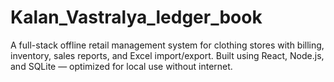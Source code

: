 # Kalan_Vastralya_ledger_book
 A full-stack offline retail management system for clothing stores with billing, inventory, sales reports, and Excel import/export. Built using React, Node.js, and SQLite — optimized for local use without internet.
